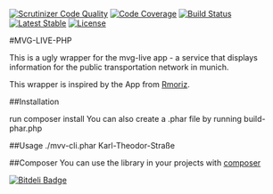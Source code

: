 [![Scrutinizer Code Quality](https://scrutinizer-ci.com/g/schmiddim/mvg-live-php/badges/quality-score.png?b=master)](https://scrutinizer-ci.com/g/schmiddim/mvg-live-php/?branch=master)
[![Code Coverage](https://scrutinizer-ci.com/g/schmiddim/mvg-live-php/badges/coverage.png?b=master)](https://scrutinizer-ci.com/g/schmiddim/mvg-live-php/?branch=master)
[![Build Status](https://scrutinizer-ci.com/g/schmiddim/mvg-live-php/badges/build.png?b=master)](https://scrutinizer-ci.com/g/schmiddim/mvg-live-php/build-status/master)
[![Latest Stable](http://img.shields.io/packagist/v/schmiddim/mvg-package.svg)](https://packagist.org/p/schmiddim/mvg-package)
[![License](http://img.shields.io/packagist/l/schmiddim/mvg-package.svg)](https://packagist.org/p/schmiddim/mvg-package)

#MVG-LIVE-PHP

This is a ugly wrapper for the mvg-live app - a service that displays information for the public transportation network in munich.


This wrapper is inspired by the App from  [Rmoriz](https://github.com/rmoriz/mvg-live).


##Installation

run composer install
You can also create a .phar file by running build-phar.php

##Usage
./mvv-cli.phar  Karl-Theodor-Straße


##Composer
You can use the library in your projects with [composer](https://packagist.org/packages/schmiddim/mvg-package)




[![Bitdeli Badge](https://d2weczhvl823v0.cloudfront.net/schmiddim/mvg-live-php/trend.png)](https://bitdeli.com/free "Bitdeli Badge")

